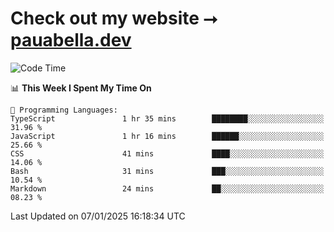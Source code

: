 # Check out my website ⭢ [pauabella.dev](https://pauabella.dev)

<!--START_SECTION:waka-->
![Code Time](http://img.shields.io/badge/Code%20Time-3%2C998%20hrs%2032%20mins-blue)

📊 **This Week I Spent My Time On** 

```text
💬 Programming Languages: 
TypeScript               1 hr 35 mins        ████████░░░░░░░░░░░░░░░░░   31.96 % 
JavaScript               1 hr 16 mins        ██████░░░░░░░░░░░░░░░░░░░   25.66 % 
CSS                      41 mins             ████░░░░░░░░░░░░░░░░░░░░░   14.06 % 
Bash                     31 mins             ███░░░░░░░░░░░░░░░░░░░░░░   10.54 % 
Markdown                 24 mins             ██░░░░░░░░░░░░░░░░░░░░░░░   08.23 % 
```


 Last Updated on 07/01/2025 16:18:34 UTC
<!--END_SECTION:waka-->
